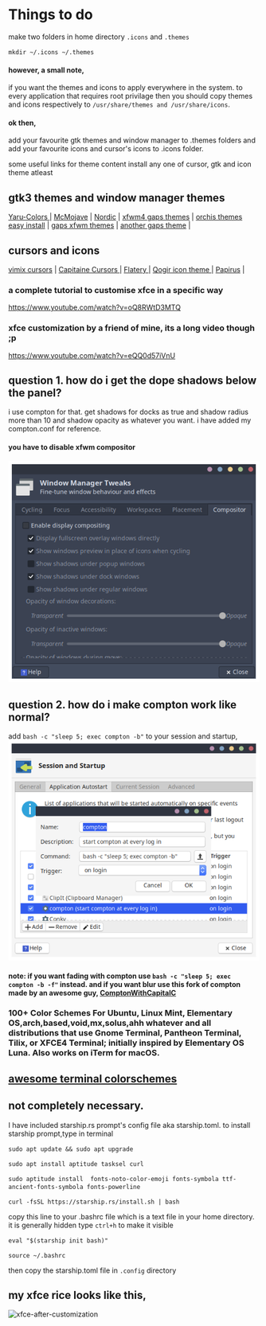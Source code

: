 # **Things to do**


make two folders in home directory
`.icons` and `.themes`
```
mkdir ~/.icons ~/.themes
```
#### however, a small note,
if you want the themes and icons to apply everywhere in the system. to every application that requires root privilage then you should copy themes and icons respectively to 
`/usr/share/themes and /usr/share/icons`.
#### ok then,
add your favourite gtk themes and window manager to .themes folders
and add your favourite icons and cursor's icons to .icons folder.

some useful links for theme content install any one of cursor, gtk and icon theme atleast

## gtk3 themes and window manager themes

[ Yaru-Colors ](https://www.xfce-look.org/p/1299514/) | 
[McMojave](https://www.xfce-look.org/p/1275087/) | 
[Nordic](https://www.xfce-look.org/p/1267246/) | 
[xfwm4 gaps themes](https://github.com/addy-dclxvi/xfwm4-theme-collections) | 
[orchis themes easy install](https://github.com/vinceliuice/Orchis-theme) | 
[gaps xfwm themes](https://www.xfce-look.org/p/1174081/) | 
[another gaps theme](https://www.xfce-look.org/p/1230476/) | 

## cursors and icons
[vimix cursors](https://www.xfce-look.org/p/1358330/) | 
[Capitaine Cursors ](https://www.xfce-look.org/p/1148692/) | 
[Flatery ](https://www.xfce-look.org/s/XFCE/p/1332404) | 
[Qogir icon theme ](https://www.xfce-look.org/s/XFCE/p/1296407)| 
[Papirus](https://www.xfce-look.org/s/XFCE/p/1166289) | 
 
### a complete tutorial to customise xfce in a specific way
https://www.youtube.com/watch?v=oQ8RWtD3MTQ
 
### xfce customization by a friend of mine, its a long video though ;p
https://www.youtube.com/watch?v=eQQ0d57iVnU

## question 1. how do i get the dope shadows below the panel?
i use compton for that. get shadows for docks as true and shadow radius more than 10 and shadow opacity as whatever you want. i have added my compton.conf for reference. 
#### you have to disable xfwm compositor 
![disabled_compositor](disabled_compositor.png)

## question 2. how do i make compton work like normal?
add 
`bash -c "sleep 5; exec compton -b"` to your session and startup,
![Screenshot_2021-01-02_09-11-26](Screenshot_2021-01-02_09-11-26.png)
#### **note: if you want fading with compton use `bash -c "sleep 5; exec compton -b -f"` instead. and if you want blur use this fork of compton made by an awesome guy, [ComptonWithCapitalC](https://github.com/Aeres-u99/ComptonWithCapitalC)**


### 100+ Color Schemes For Ubuntu, Linux Mint, Elementary OS,arch,based,void,mx,solus,ahh whatever and all distributions that use Gnome Terminal, Pantheon Terminal, Tilix, or XFCE4 Terminal; initially inspired by Elementary OS Luna. Also works on iTerm for macOS.
## [awesome terminal colorschemes](https://mayccoll.github.io/Gogh/)


## not completely necessary. 

I have included  starship.rs prompt's config file aka starship.toml.
to install starship prompt,type in terminal
```
sudo apt update && sudo apt upgrade
```
```
sudo apt install aptitude tasksel curl
```
```
sudo aptitude install  fonts-noto-color-emoji fonts-symbola ttf-ancient-fonts-symbola fonts-powerline 

```
```
curl -fsSL https://starship.rs/install.sh | bash

```
copy this line to your .bashrc file which is a text file in your home directory. it is generally hidden type `ctrl+h` to make it visible

```
eval "$(starship init bash)"

```
```
source ~/.bashrc
```
then copy the starship.toml file in `.config` directory


## my xfce rice looks like this, 

![xfce-after-customization](/uploads/f47fd9005004b8a49d05198b8a4ef331/xfce-after-customization.png)











